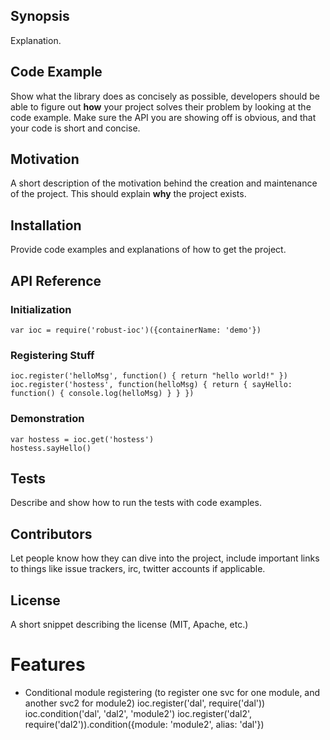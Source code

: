 ## Synopsis

Explanation.

## Code Example

Show what the library does as concisely as possible, developers should be able to figure out **how** your project solves their problem by looking at the code example. Make sure the API you are showing off is obvious, and that your code is short and concise.

## Motivation

A short description of the motivation behind the creation and maintenance of the project. This should explain **why** the project exists.

## Installation

Provide code examples and explanations of how to get the project.

## API Reference

### Initialization

    var ioc = require('robust-ioc')({containerName: 'demo'})

### Registering Stuff

    ioc.register('helloMsg', function() { return "hello world!" })
    ioc.register('hostess', function(helloMsg) { return { sayHello: function() { console.log(helloMsg) } } })

### Demonstration

    var hostess = ioc.get('hostess')
    hostess.sayHello()

## Tests

Describe and show how to run the tests with code examples.

## Contributors

Let people know how they can dive into the project, include important links to things like issue trackers, irc, twitter accounts if applicable.

## License

A short snippet describing the license (MIT, Apache, etc.)



# Features

- Conditional module registering (to register one svc for one module, and another svc2 for module2)
ioc.register('dal', require('dal'))
ioc.condition('dal', 'dal2', 'module2')
ioc.register('dal2', require('dal2')).condition({module: 'module2', alias: 'dal'})
